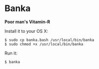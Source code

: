 Banka
=====

**Poor man's Vitamin-R**


Install it to your OS X:

    $ sudo cp banka.bash /usr/local/bin/banka
    $ sudo chmod +x /usr/local/bin/banka

Run it:

    $ banka
